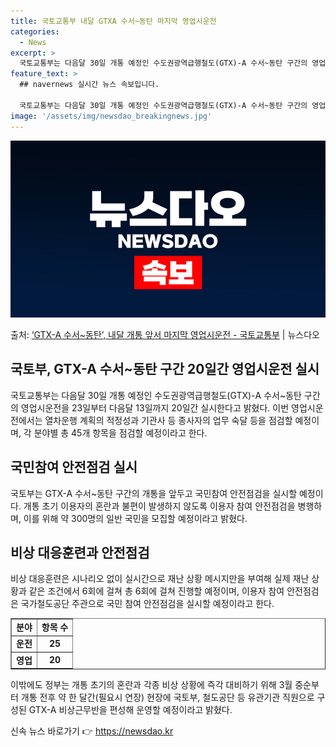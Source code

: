 ```yaml
---
title: 국토교통부 내달 GTXA 수서~동탄 마지막 영업시운전
categories:
  - News
excerpt: >
  국토교통부는 다음달 30일 개통 예정인 수도권광역급행철도(GTX)-A 수서~동탄 구간의 영업시운전을 23일부…
feature_text: >
  ## navernews 실시간 뉴스 속보입니다.

  국토교통부는 다음달 30일 개통 예정인 수도권광역급행철도(GTX)-A 수서~동탄 구간의 영업시운전을 23일부…
image: '/assets/img/newsdao_breakingnews.jpg'
---
```


![뉴스다오 속보](/assets/img/newsdao_breakingnews.jpg)

<p>출처: <a href="https://newsdao.kr/3218" rel="dofollow">‘GTX-A 수서~동탄’, 내달 개통 앞서 마지막 영업시운전 - 국토교통부</a> | 뉴스다오</p>

<h2 data-ke-size="size26">국토부, GTX-A 수서~동탄 구간 20일간 영업시운전 실시</h2>
<p data-ke-size="size16">국토교통부는 다음달 30일 개통 예정인 수도권광역급행철도(GTX)-A 수서~동탄 구간의 영업시운전을 23일부터 다음달 13일까지 20일간 실시한다고 밝혔다. 이번 영업시운전에서는 열차운행 계획의 적정성과 기관사 등 종사자의 업무 숙달 등을 점검할 예정이며, 각 분야별 총 45개 항목을 점검할 예정이라고 한다.</p>

<h2 data-ke-size="size24">국민참여 안전점검 실시</h2>
<p data-ke-size="size16">국토부는 GTX-A 수서~동탄 구간의 개통을 앞두고 국민참여 안전점검을 실시할 예정이다. 개통 초기 이용자의 혼란과 불편이 발생하지 않도록 이용자 참여 안전점검을 병행하며, 이를 위해 약 300명의 일반 국민을 모집할 예정이라고 밝혔다.</p>

<h2 data-ke-size="size24">비상 대응훈련과 안전점검</h2>
<p data-ke-size="size16">비상 대응훈련은 시나리오 없이 실시간으로 재난 상황 메시지만을 부여해 실제 재난 상황과 같은 조건에서 6회에 걸쳐 총 6회에 걸쳐 진행할 예정이며, 이용자 참여 안전점검은 국가철도공단 주관으로 국민 참여 안전점검을 실시할 예정이라고 한다.</p>

<table style="width: 100%;" border="1">
<tbody>
<tr>
<td style="text-align: center; height: 17px;"><b>분야</b></td>
<td style="text-align: center; height: 17px;"><b>항목 수</b></td>
</tr>
<tr>
<td style="text-align: center; height: 17px;"><b>운전</b></td>
<td style="text-align: center; height: 17px;"><b>25</b></td>
</tr>
<tr>
<td style="text-align: center; height: 17px;"><b>영업</b></td>
<td style="text-align: center; height: 17px;"><b>20</b></td>
</tr>
</tbody>
</table>

<p data-ke-size="size16">이밖에도 정부는 개통 초기의 혼란과 각종 비상 상황에 즉각 대비하기 위해 3월 중순부터 개통 전후 약 한 달간(필요시 연장) 현장에 국토부, 철도공단 등 유관기관 직원으로 구성된 GTX-A 비상근무반을 편성해 운영할 예정이라고 밝혔다.</p>
 

신속 뉴스 바로가기 👉 <a href="https://newsdao.kr" rel="dofollow">https://newsdao.kr</a>


